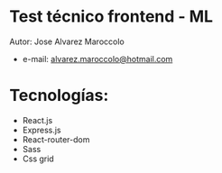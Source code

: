 # Test técnico frontend - ML
Autor: Jose Alvarez Maroccolo
- e-mail: alvarez.maroccolo@hotmail.com

# Tecnologías:
  - React.js
  - Express.js
  - React-router-dom
  - Sass
  - Css grid
